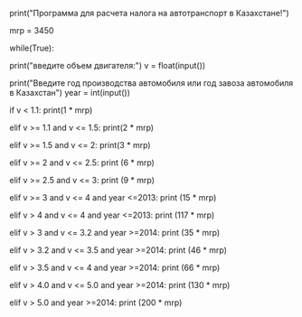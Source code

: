 print("Программа для расчета налога на автотранспорт в Казахстане!")

mrp = 3450

while(True):

  print("введите объем двигателя:")
  v = float(input())
  
  print("Введите год производства автомобиля или год завоза автомобиля в Казахстан")
  year = int(input())
  
  if v < 1.1:
    print(1 * mrp)
  
  elif v >= 1.1 and v <= 1.5:
    print(2 * mrp)
  
  elif v >= 1.5 and v <= 2:
    print(3 * mrp)
  
  elif v >= 2 and v <= 2.5:
    print (6 * mrp)
  
  elif v >= 2.5 and v <= 3:
    print (9 * mrp)
  
  elif v >= 3 and v <= 4 and year <=2013:
    print (15 * mrp)
  
  elif v > 4 and v <= 4 and year <=2013:
    print (117 * mrp)
  
  elif v > 3 and v <= 3.2 and year >=2014:
    print (35 * mrp)
  
  elif v > 3.2 and v <= 3.5 and year >=2014:
    print (46 * mrp)
  
  elif v > 3.5 and v <= 4 and year >=2014:
    print (66 * mrp)
  
  elif v > 4.0 and v <= 5.0 and year >=2014:
    print (130 * mrp)
  
  elif v > 5.0 and year >=2014:
    print (200 * mrp)

